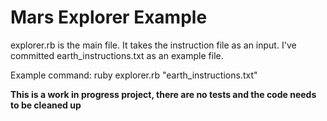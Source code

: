 # Mars Explorer Example

explorer.rb is the main file. It takes the instruction file as an input. I've committed earth_instructions.txt as an example file.

Example command:
ruby explorer.rb "earth_instructions.txt"

__This is a work in progress project, there are no tests and the code needs to be cleaned up__